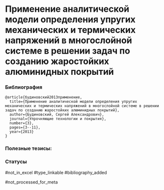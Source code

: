 # Применение аналитической модели определения упругих механических и термических напряжений в многослойной системе в решении задач по созданию жаростойких алюминидных покрытий

### Библиография
```
@article{будиновский2013применение,
  title={Применение аналитической модели определения упругих механических и термических напряжений в многослойной системе в решении задач по созданию жаростойких алюминидных покрытий},
  author={Будиновский, Сергей Александрович},
  journal={Упрочняющие технологии и покрытия},
  number={3},
  pages={3--11},
  year={2013}
}
```

### Полезные тезисы:

### Статусы
#not_in_excel 
#type_linkable 
#bibliography_added

#not_processed_for_meta
